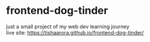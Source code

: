 # frontend-dog-tinder
just a small project of my web dev learning journey <br />
live site: https://tishaarora.github.io/frontend-dog-tinder/
